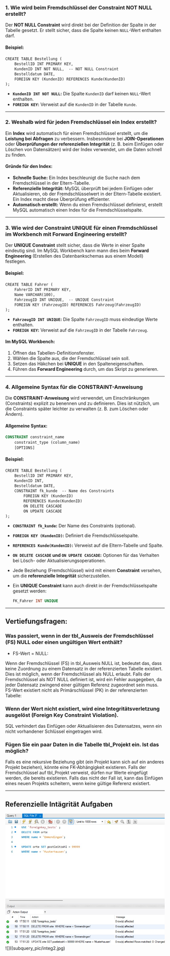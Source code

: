### 1. **Wie wird beim Fremdschlüssel der Constraint NOT NULL erstellt?**
Der **NOT NULL Constraint** wird direkt bei der Definition der Spalte in der Tabelle gesetzt. Er stellt sicher, dass die Spalte keinen `NULL`-Wert enthalten darf.

#### Beispiel:
```
CREATE TABLE Bestellung (
    BestellID INT PRIMARY KEY,
    KundenID INT NOT NULL,  -- NOT NULL Constraint
    Bestelldatum DATE,
    FOREIGN KEY (KundenID) REFERENCES Kunde(KundenID)
);
```

- **`KundenID INT NOT NULL`:** Die Spalte `KundenID` darf keinen `NULL`-Wert enthalten.
- **`FOREIGN KEY`:** Verweist auf die `KundenID` in der Tabelle `Kunde`.

---

### 2. **Weshalb wird für jeden Fremdschlüssel ein Index erstellt?**
Ein **Index** wird automatisch für einen Fremdschlüssel erstellt, um die **Leistung bei Abfragen** zu verbessern. Insbesondere bei **JOIN-Operationen** oder **Überprüfungen der referenziellen Integrität** (z. B. beim Einfügen oder Löschen von Datensätzen) wird der Index verwendet, um die Daten schnell zu finden.

#### Gründe für den Index:
- **Schnelle Suche:** Ein Index beschleunigt die Suche nach dem Fremdschlüssel in der Eltern-Tabelle.
- **Referenzielle Integrität:** MySQL überprüft bei jedem Einfügen oder Aktualisieren, ob der Fremdschlüsselwert in der Eltern-Tabelle existiert. Ein Index macht diese Überprüfung effizienter.
- **Automatisch erstellt:** Wenn du einen Fremdschlüssel definierst, erstellt MySQL automatisch einen Index für die Fremdschlüsselspalte.

---

### 3. **Wie wird der Constraint UNIQUE für einen Fremdschlüssel im Workbench mit Forward Engineering erstellt?**
Der **UNIQUE Constraint** stellt sicher, dass die Werte in einer Spalte eindeutig sind. Im MySQL Workbench kann mann dies beim **Forward Engineering** (Erstellen des Datenbankschemas aus einem Modell) festlegen.

#### Beispiel:
```
CREATE TABLE Fahrer (
    FahrerID INT PRIMARY KEY,
    Name VARCHAR(100),
    FahrzeugID INT UNIQUE,  -- UNIQUE Constraint
    FOREIGN KEY (FahrzeugID) REFERENCES Fahrzeug(FahrzeugID)
);
```

- **`FahrzeugID INT UNIQUE`:** Die Spalte `FahrzeugID` muss eindeutige Werte enthalten.
- **`FOREIGN KEY`:** Verweist auf die `FahrzeugID` in der Tabelle `Fahrzeug`.

#### Im MySQL Workbench:
1. Öffnen das Tabellen-Definitionsfenster.
2. Wählen die Spalte aus, die der Fremdschlüssel sein soll.
3. Setzen das Häkchen bei **UNIQUE** in den Spalteneigenschaften.
4. Führen das **Forward Engineering** durch, um das Skript zu generieren.

---

### 4. **Allgemeine Syntax für die CONSTRAINT-Anweisung**
Die **CONSTRAINT-Anweisung** wird verwendet, um Einschränkungen (Constraints) explizit zu benennen und zu definieren. Dies ist nützlich, um die Constraints später leichter zu verwalten (z. B. zum Löschen oder Ändern).

#### Allgemeine Syntax:
```sql
CONSTRAINT constraint_name
    constraint_type (column_name)
    [OPTIONS]
```

#### Beispiel:
```
CREATE TABLE Bestellung (
    BestellID INT PRIMARY KEY,
    KundenID INT,
    Bestelldatum DATE,
    CONSTRAINT fk_kunde  -- Name des Constraints
        FOREIGN KEY (KundenID) 
        REFERENCES Kunde(KundenID)
        ON DELETE CASCADE
        ON UPDATE CASCADE
);
```
- **`CONSTRAINT fk_kunde`:** Der Name des Constraints (optional).
- **`FOREIGN KEY (KundenID)`:** Definiert die Fremdschlüsselspalte.
- **`REFERENCES Kunde(KundenID)`:** Verweist auf die Eltern-Tabelle und Spalte.
- **`ON DELETE CASCADE` und `ON UPDATE CASCADE`:** Optionen für das Verhalten bei Lösch- oder Aktualisierungsoperationen.

- Jede Beziehung (Fremdschlüssel) wird mit einem **Constraint** versehen, um die **referenzielle Integrität** sicherzustellen.
- Ein **UNIQUE Constraint** kann auch direkt in der Fremdschlüsselspalte gesetzt werden:  
  ```sql
  FK_Fahrer INT UNIQUE
  ```
---
## Vertiefungsfragen:
### Was passiert, wenn in der tbl_Ausweis der Fremdschlüssel (FS) NULL oder einen ungültigen Wert enthält?
- FS-Wert = NULL:

Wenn der Fremdschlüssel (FS) in tbl_Ausweis NULL ist, bedeutet das, dass keine Zuordnung zu einem Datensatz in der referenzierten Tabelle existiert.
Dies ist möglich, wenn der Fremdschlüssel als NULL erlaubt.
Falls der Fremdschlüssel als NOT NULL definiert ist, wird ein Fehler ausgegeben, da jeder Datensatz zwingend einer gültigen Referenz zugeordnet sein muss.
FS-Wert existiert nicht als Primärschlüssel (PK) in der referenzierten Tabelle:

### Wenn der Wert nicht existiert, wird eine Integritätsverletzung ausgelöst (Foreign Key Constraint Violation).
SQL verhindert das Einfügen oder Aktualisieren des Datensatzes, wenn ein nicht vorhandener Schlüssel eingetragen wird.
### Fügen Sie ein paar Daten in die Tabelle tbl_Projekt ein. Ist das möglich?
Falls es eine rekursive Beziehung gibt (ein Projekt kann sich auf ein anderes Projekt beziehen), könnte eine FK-Abhängigkeit existieren.
Falls der Fremdschlüssel auf tbl_Projekt verweist, dürfen nur Werte eingefügt werden, die bereits existieren.
Falls das nicht der Fall ist, kann das Einfügen eines neuen Projekts scheitern, wenn keine gültige Referenz existiert.

---

## Referenzielle Intägrität Aufgaben
![](subquery_pic/integ1.jpg)
![]((subquery_pic/integ2.jpg)

